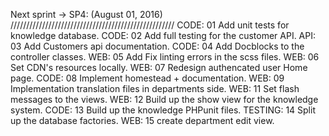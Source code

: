 Next sprint -> SP4: (August 01, 2016)
////////////////////////////////////////////////////
CODE:    01 Add unit tests for knowledge database. 
CODE:    02 Add full testing for the customer API.
API:     03 Add Customers api documentation. 
CODE:    04 Add Docblocks to the controller classes. 
WEB:     05 Add Fix linting errors in the scss files. 
WEB:     06 Set CDN's resources locally. 
WEB:     07 Redesign authencated user Home page.
CODE:    08 Implement homestead + documentation.
WEB:     09 Implementation translation files in departments side.
WEB:     11 Set flash messages to the views.
WEB:     12 Build up the show view for the knowledge system. 
CODE:    13 Build up the knowledge PHPunit files.
TESTING: 14 Split up the database factories. 
WEB:     15 create department edit view.